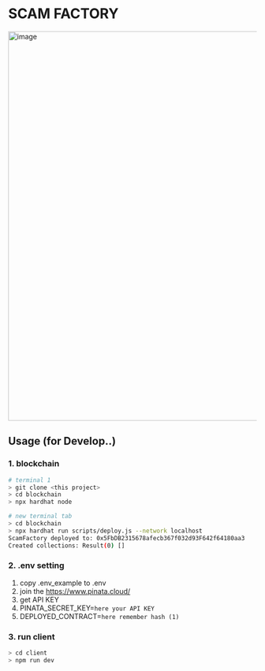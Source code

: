 # SCAM FACTORY
<img width="791" alt="image" src="https://github.com/NTF-marketplace/scam-factory/assets/52898964/28b6a77d-8d60-4c0f-bd85-2ab98ddb8bbf">


## Usage (for Develop..)
### 1. blockchain
```bash
# terminal 1
> git clone <this project>
> cd blockchain
> npx hardhat node

# new terminal tab
> cd blockchain
> npx hardhat run scripts/deploy.js --network localhost
ScamFactory deployed to: 0x5FbDB2315678afecb367f032d93F642f64180aa3      <--- Remember this hash .. --- (1)
Created collections: Result(0) []
```

### 2. .env setting
1. copy .env_example to .env
2. join the https://www.pinata.cloud/
3. get API KEY
4. PINATA_SECRET_KEY=`here your API KEY`
5. DEPLOYED_CONTRACT=`here remember hash (1)`

### 3. run client
```bash
> cd client
> npm run dev
```
